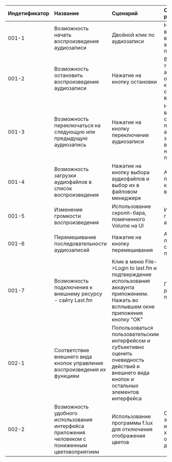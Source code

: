 |Индетификатор|Название|Сценарий|Ожидаемый результат|Фактический результат|Результат|
|:---|:---|:---|:---|:---|:---|
|001-1|Возможность начать воспроизведения аудиозаписи|Двойной клик по аудиозаписи|Началось воспроизведение выбранной аудиозаписи в плейлисте|||
|001-2|Возможность остановить воспроизведения аудиозаписи|Нажатие на кнопку остановки|Воспроизведение текущей аудиозаписи остановилось и кнопка изменила свой внешний вид|||
|001-3|Возможность переключаться на следующую или предыдущую аудиозапись| Нажатие на кнопку переключения аудиозаписи |Началось воспроизведение следующей, или предыдущей аудиозаписи в зависимости от выбора направления переключения|||
|001-4|Возможность загрузки аудиофайлов в список воспроизведения|Нажатие на кнопку выбора аудиофайлов и выбор их в файловом менеджере|Аудиозаписи появились на UI и корректно воспроизводятся|||
|001-5|Изменение громкости воспроизведения|Использование скролл-бара, помеченного Volume на UI|Изменилась громкость аудиозаписи|||
|001-6|Перемешивание последовательности аудиозаписей|Нажатие на кнопку перемешивания|Аудиозаписи перемешались в случайном порядке|||
|001-7|Возможность подключения к внешнему ресурсу - сайту Last.fm|Клик в меню File->Login to last.fm и подтверждение использования аккаунта приложением. Нажать во всплывшем окне приложения кнопку "OK"|Появилось окно с результатом подключения|||
|002-1|Соответствие внешнего вида кнопок управления воспроизведения их функциям|Попользоваться пользовательским интерфейсом и субъективно оценить очевидность действий и внешнего вида кнопок и остальных элементов интерфейса|||
|002-2|Возможность удобного использования интерфейса приложения человеком с пониженным цветовоприятием|Использование программы f.lux для отключения отображения цветов|Основные элементы интерфейса хорошо отличимы друг от друга|||
